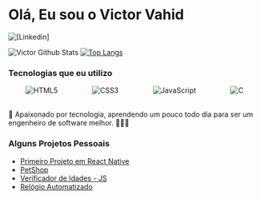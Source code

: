 # Olá, Eu sou o Victor Vahid

![[Linkedin]](https://img.shields.io/badge/LinkedIn-0077B5?style=for-the-badge&logo=linkedin&logoColor=white)

![Victor Github Stats](https://github-readme-stats.vercel.app/api?username=VictorVahid&show_icons=true&theme=tokyonight)
[![Top Langs](https://github-readme-stats.vercel.app/api/top-langs/?username=VictorVahid)](https://github.com/VictorVahid/github-readme-stats)

### Tecnologias que eu utilizo

<div style="display: flex; justify-content: space-around;">
    <img align="center" alt="HTML5" src="https://img.shields.io/badge/HTML5-E34F26?style=for-the-badge&logo=html5&logoColor=white"/>
    <img align="center" alt="CSS3" src="https://img.shields.io/badge/CSS3-1572B6?style=for-the-badge&logo=css3&logoColor=white"/>
    <img align="center" alt="JavaScript" src="https://img.shields.io/badge/JavaScript-F7DF1E?style=for-the-badge&logo=javascript&logoColor=black"/>
    <img align="center" alt="C" src="https://img.shields.io/badge/C-00599C?style=for-the-badge&logo=c&logoColor=white"/>
</div>
</br>

🚀 Apaixonado por tecnologia, aprendendo um pouco todo dia para ser um engenheiro de software melhor. 👨‍💻✨

### Alguns Projetos Pessoais
- [Primeiro Projeto em React Native](https://ocean-frontend-victorvahids-projects.vercel.app/)</br>
- [PetShop](https://onebite-victorvahids-projects.vercel.app/)</br>
- [Verificador de Idades - JS](https://estudos-java-script-oaoc-victorvahids-projects.vercel.app/)</br>
- [Relógio Automatizado](https://estudos-java-script-victorvahids-projects.vercel.app/)</br>


